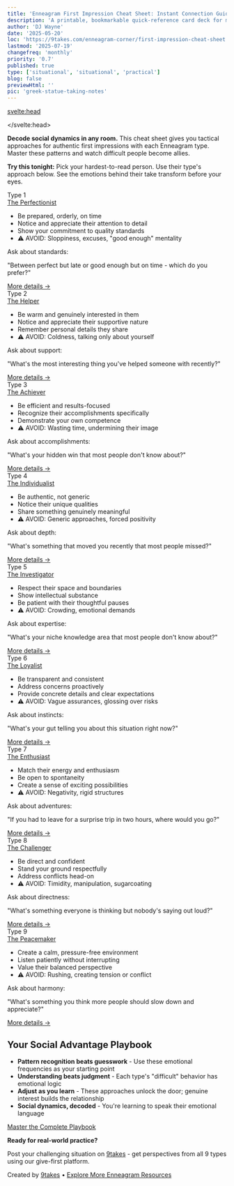 ```yaml
---
title: 'Enneagram First Impression Cheat Sheet: Instant Connection Guide'
description: 'A printable, bookmarkable quick-reference card deck for making meaningful connections with each Enneagram type. Essential approaches, power questions, and key tips for authentic first impressions.'
author: 'DJ Wayne'
date: '2025-05-20'
loc: 'https://9takes.com/enneagram-corner/first-impression-cheat-sheet'
lastmod: '2025-07-19'
changefreq: 'monthly'
priority: '0.7'
published: true
type: ['situational', 'situational', 'practical']
blog: false
previewHtml: ''
pic: 'greek-statue-taking-notes'
---
```


<script>
  import MarqueeHorizontal from "$lib/components/atoms/MarqueeHorizontal.svelte";
</script>

<svelte:head>
  <script type="application/ld+json">
    {
      "@context": "http://schema.org",
      "@type": "BlogPosting",
      "about": {
        "@type": "Thing",
        "name": "Enneagram of Personality",
        "description": "The Enneagram of Personality or simply the Enneagram is a model of the human psyche which is principally understood and taught as a typology of nine interconnected personality types.",
        "sameAs": [
          "https://www.wikidata.org/wiki/Q273047",
          "http://en.wikipedia.org/wiki/Enneagram_of_Personality"
        ]
      },
      "articleSection": "Psychology",
      "creator": {
        "@type": "Person",
        "name": "DJ Wayne",
        "sameAs": [
          "https://www.instagram.com/djwayne3/",
          "https://www.youtube.com/@djwayne3",
          "https://www.linkedin.com/in/davidtwayne/",
          "https://twitter.com/djwayne3"
        ]
      },
      "author": {
        "@type": "Person",
        "name": "DJ Wayne",
        "sameAs": [
          "https://www.instagram.com/djwayne3/",
          "https://www.youtube.com/@djwayne3",
          "https://www.linkedin.com/in/davidtwayne/",
          "https://twitter.com/djwayne3"
        ]
      },
      "dateModified": "2025-07-19",
      "datePublished": "2025-05-20",
      "headline": "Enneagram First Impression Cheat Sheet: Instant Connection Guide",
      "image": {
        "@type": "ImageObject",
        "height": 900,
        "url": "https://9takes.com/blogs/greek-statue-taking-notes.webp",
        "width": 900
      },
      "mainEntityOfPage": {
        "@type": "WebPage",
        "@id": "https://9takes.com/enneagram-corner/first-impression-cheat-sheet"
      },
      "publisher": {
        "@type": "Organization",
        "sameAs": [
          "https://www.instagram.com/9takesdotcom/",
          "https://twitter.com/9takesdotcom"
        ],
        "logo": {
          "@type": "ImageObject",
          "url": "https://9takes.com/brand/aero.png"
        },
        "name": "9takes"
      },
      "url": "https://9takes.com/enneagram-corner/first-impression-cheat-sheet",
      "articleBody": "Decode social dynamics with this tactical first impression guide for all 9 Enneagram types. Master each type's emotional frequency, magic words, and conversation starters. Transform difficult people into allies by speaking their emotional language. Includes specific approaches, conversation starters, and what to avoid for each personality type, plus pattern recognition techniques for instant connection.",
      "wordCount": 1700,
      "keywords": [
        "enneagram",
        "first impressions",
        "decode social dynamics",
        "personality-maxing",
        "emotional patterns",
        "conflict resolution",
        "social advantage",
        "pattern recognition",
        "connection guide",
        "networking"
      ]
    }
  </script>
</svelte:head>

<!-- Main container with proper typography -->
<div class="max-w-6xl mx-auto px-4 py-8">

  <!-- Introduction -->
  <div class="mb-8 bg-white p-6 rounded-lg shadow-sm">
    <p class="text-neutral-700"><strong>Decode social dynamics in any room.</strong> This cheat sheet gives you tactical approaches for authentic first impressions with each Enneagram type. Master these patterns and watch difficult people become allies.</p>
    <p class="text-neutral-600 mt-3"><strong>Try this tonight:</strong> Pick your hardest-to-read person. Use their type's approach below. See the emotions behind their take transform before your eyes.</p>
  </div>

  <!-- Quick-Reference Cheat Sheet -->
  <div class="grid grid-cols-1 md:grid-cols-2 lg:grid-cols-3 gap-6 mb-8">
    <!-- Type 1 -->
    <div class="bg-white rounded-lg shadow-md overflow-hidden border border-neutral-200 hover:shadow-lg transition-shadow min-h-[440px] flex flex-col">
      <div class="bg-gradient-to-r from-primary-700 to-primary-600 text-white p-4">
        <div class="flex flex-col">
          <div class="flex items-center mb-1">
            <span class="text-2xl font-bold mr-2">Type 1</span>
          </div>
          <a href="/enneagram-corner/enneagram-type-1" class="hover:underline font-bold text-lg">The Perfectionist</a>
        </div>
      </div>
      <div class="p-4 flex-grow flex flex-col">
        <ul class="text-sm text-neutral-700 space-y-2 list-disc pl-5 mb-auto">
          <li>Be prepared, orderly, on time</li>
          <li>Notice and appreciate their attention to detail</li>
          <li>Show your commitment to quality standards</li>
          <li class="text-error-600 font-semibold list-none -ml-5 mt-2 border-t pt-2">⚠️ AVOID: Sloppiness, excuses, "good enough" mentality</li>
        </ul>
        <div class="mt-auto pt-3 border-t border-neutral-100">
          <p class="text-xs text-neutral-500">Ask about standards:</p>
          <p class="text-sm text-primary-700 italic min-h-[3rem] flex items-center">"Between perfect but late or good enough but on time - which do you prefer?"</p>
          <a href="/enneagram-corner/first-impression-enneagram-playbook#type-1-perfectionist-first-impression" class="mt-2 text-xs text-primary-600 hover:underline block text-right">
            More details →
          </a>
        </div>
      </div>
    </div>
    <!-- Type 2 -->
    <div class="bg-white rounded-lg shadow-md overflow-hidden border border-neutral-200 hover:shadow-lg transition-shadow min-h-[440px] flex flex-col">
      <div class="bg-gradient-to-r from-primary-700 to-primary-600 text-white p-4">
        <div class="flex flex-col">
          <div class="flex items-center mb-1">
            <span class="text-2xl font-bold mr-2">Type 2</span>
          </div>
          <a href="/enneagram-corner/enneagram-type-2" class="hover:underline font-bold text-lg">The Helper</a>
        </div>
      </div>
      <div class="p-4 flex-grow flex flex-col">
        <ul class="text-sm text-neutral-700 space-y-2 list-disc pl-5 mb-auto">
          <li>Be warm and genuinely interested in them</li>
          <li>Notice and appreciate their supportive nature</li>
          <li>Remember personal details they share</li>
          <li class="text-error-600 font-semibold list-none -ml-5 mt-2 border-t pt-2">⚠️ AVOID: Coldness, talking only about yourself</li>
        </ul>
        <div class="mt-auto pt-3 border-t border-neutral-100">
          <p class="text-xs text-neutral-500">Ask about support:</p>
          <p class="text-sm text-primary-700 italic min-h-[3rem] flex items-center">"What's the most interesting thing you've helped someone with recently?"</p>
          <a href="/enneagram-corner/first-impression-enneagram-playbook#type-2-helper-first-impression" class="mt-2 text-xs text-primary-600 hover:underline block text-right">
            More details →
          </a>
        </div>
      </div>
    </div>
    <!-- Type 3 -->
    <div class="bg-white rounded-lg shadow-md overflow-hidden border border-neutral-200 hover:shadow-lg transition-shadow min-h-[440px] flex flex-col">
      <div class="bg-gradient-to-r from-primary-700 to-primary-600 text-white p-4">
        <div class="flex flex-col">
          <div class="flex items-center mb-1">
            <span class="text-2xl font-bold mr-2">Type 3</span>
          </div>
          <a href="/enneagram-corner/enneagram-type-3" class="hover:underline font-bold text-lg">The Achiever</a>
        </div>
      </div>
      <div class="p-4 flex-grow flex flex-col">
        <ul class="text-sm text-neutral-700 space-y-2 list-disc pl-5 mb-auto">
          <li>Be efficient and results-focused</li>
          <li>Recognize their accomplishments specifically</li>
          <li>Demonstrate your own competence</li>
          <li class="text-error-600 font-semibold list-none -ml-5 mt-2 border-t pt-2">⚠️ AVOID: Wasting time, undermining their image</li>
        </ul>
        <div class="mt-auto pt-3 border-t border-neutral-100">
          <p class="text-xs text-neutral-500">Ask about accomplishments:</p>
          <p class="text-sm text-primary-700 italic min-h-[3rem] flex items-center">"What's your hidden win that most people don't know about?"</p>
          <a href="/enneagram-corner/first-impression-enneagram-playbook#type-3-achiever-first-impression" class="mt-2 text-xs text-primary-600 hover:underline block text-right">
            More details →
          </a>
        </div>
      </div>
    </div>
    <!-- Type 4 -->
    <div class="bg-white rounded-lg shadow-md overflow-hidden border border-neutral-200 hover:shadow-lg transition-shadow min-h-[440px] flex flex-col">
      <div class="bg-gradient-to-r from-primary-700 to-primary-600 text-white p-4">
        <div class="flex flex-col">
          <div class="flex items-center mb-1">
            <span class="text-2xl font-bold mr-2">Type 4</span>
          </div>
          <a href="/enneagram-corner/enneagram-type-4" class="hover:underline font-bold text-lg">The Individualist</a>
        </div>
      </div>
      <div class="p-4 flex-grow flex flex-col">
        <ul class="text-sm text-neutral-700 space-y-2 list-disc pl-5 mb-auto">
          <li>Be authentic, not generic</li>
          <li>Notice their unique qualities</li>
          <li>Share something genuinely meaningful</li>
          <li class="text-error-600 font-semibold list-none -ml-5 mt-2 border-t pt-2">⚠️ AVOID: Generic approaches, forced positivity</li>
        </ul>
        <div class="mt-auto pt-3 border-t border-neutral-100">
          <p class="text-xs text-neutral-500">Ask about depth:</p>
          <p class="text-sm text-primary-700 italic min-h-[3rem] flex items-center">"What's something that moved you recently that most people missed?"</p>
          <a href="/enneagram-corner/first-impression-enneagram-playbook#type-4-individualist-first-impression" class="mt-2 text-xs text-primary-600 hover:underline block text-right">
            More details →
          </a>
        </div>
      </div>
    </div>
    <!-- Type 5 -->
    <div class="bg-white rounded-lg shadow-md overflow-hidden border border-neutral-200 hover:shadow-lg transition-shadow min-h-[440px] flex flex-col">
      <div class="bg-gradient-to-r from-primary-700 to-primary-600 text-white p-4">
        <div class="flex flex-col">
          <div class="flex items-center mb-1">
            <span class="text-2xl font-bold mr-2">Type 5</span>
          </div>
          <a href="/enneagram-corner/enneagram-type-5" class="hover:underline font-bold text-lg">The Investigator</a>
        </div>
      </div>
      <div class="p-4 flex-grow flex flex-col">
        <ul class="text-sm text-neutral-700 space-y-2 list-disc pl-5 mb-auto">
          <li>Respect their space and boundaries</li>
          <li>Show intellectual substance</li>
          <li>Be patient with their thoughtful pauses</li>
          <li class="text-error-600 font-semibold list-none -ml-5 mt-2 border-t pt-2">⚠️ AVOID: Crowding, emotional demands</li>
        </ul>
        <div class="mt-auto pt-3 border-t border-neutral-100">
          <p class="text-xs text-neutral-500">Ask about expertise:</p>
          <p class="text-sm text-primary-700 italic min-h-[3rem] flex items-center">"What's your niche knowledge area that most people don't know about?"</p>
          <a href="/enneagram-corner/first-impression-enneagram-playbook#type-5-investigator-first-impression" class="mt-2 text-xs text-primary-600 hover:underline block text-right">
            More details →
          </a>
        </div>
      </div>
    </div>
    <!-- Type 6 -->
    <div class="bg-white rounded-lg shadow-md overflow-hidden border border-neutral-200 hover:shadow-lg transition-shadow min-h-[440px] flex flex-col">
      <div class="bg-gradient-to-r from-primary-700 to-primary-600 text-white p-4">
        <div class="flex flex-col">
          <div class="flex items-center mb-1">
            <span class="text-2xl font-bold mr-2">Type 6</span>
          </div>
          <a href="/enneagram-corner/enneagram-type-6" class="hover:underline font-bold text-lg">The Loyalist</a>
        </div>
      </div>
      <div class="p-4 flex-grow flex flex-col">
        <ul class="text-sm text-neutral-700 space-y-2 list-disc pl-5 mb-auto">
          <li>Be transparent and consistent</li>
          <li>Address concerns proactively</li>
          <li>Provide concrete details and clear expectations</li>
          <li class="text-error-600 font-semibold list-none -ml-5 mt-2 border-t pt-2">⚠️ AVOID: Vague assurances, glossing over risks</li>
        </ul>
        <div class="mt-auto pt-3 border-t border-neutral-100">
          <p class="text-xs text-neutral-500">Ask about instincts:</p>
          <p class="text-sm text-primary-700 italic min-h-[3rem] flex items-center">"What's your gut telling you about this situation right now?"</p>
          <a href="/enneagram-corner/first-impression-enneagram-playbook#type-6-loyalist-first-impression" class="mt-2 text-xs text-primary-600 hover:underline block text-right">
            More details →
          </a>
        </div>
      </div>
    </div>
    <!-- Type 7 -->
    <div class="bg-white rounded-lg shadow-md overflow-hidden border border-neutral-200 hover:shadow-lg transition-shadow min-h-[440px] flex flex-col">
      <div class="bg-gradient-to-r from-primary-700 to-primary-600 text-white p-4">
        <div class="flex flex-col">
          <div class="flex items-center mb-1">
            <span class="text-2xl font-bold mr-2">Type 7</span>
          </div>
          <a href="/enneagram-corner/enneagram-type-7" class="hover:underline font-bold text-lg">The Enthusiast</a>
        </div>
      </div>
      <div class="p-4 flex-grow flex flex-col">
        <ul class="text-sm text-neutral-700 space-y-2 list-disc pl-5 mb-auto">
          <li>Match their energy and enthusiasm</li>
          <li>Be open to spontaneity</li>
          <li>Create a sense of exciting possibilities</li>
          <li class="text-error-600 font-semibold list-none -ml-5 mt-2 border-t pt-2">⚠️ AVOID: Negativity, rigid structures</li>
        </ul>
        <div class="mt-auto pt-3 border-t border-neutral-100">
          <p class="text-xs text-neutral-500">Ask about adventures:</p>
          <p class="text-sm text-primary-700 italic min-h-[3rem] flex items-center">"If you had to leave for a surprise trip in two hours, where would you go?"</p>
          <a href="/enneagram-corner/first-impression-enneagram-playbook#type-7-enthusiast-first-impression" class="mt-2 text-xs text-primary-600 hover:underline block text-right">
            More details →
          </a>
        </div>
      </div>
    </div>
    <!-- Type 8 -->
    <div class="bg-white rounded-lg shadow-md overflow-hidden border border-neutral-200 hover:shadow-lg transition-shadow min-h-[440px] flex flex-col">
      <div class="bg-gradient-to-r from-primary-700 to-primary-600 text-white p-4">
        <div class="flex flex-col">
          <div class="flex items-center mb-1">
            <span class="text-2xl font-bold mr-2">Type 8</span>
          </div>
          <a href="/enneagram-corner/enneagram-type-8" class="hover:underline font-bold text-lg">The Challenger</a>
        </div>
      </div>
      <div class="p-4 flex-grow flex flex-col">
        <ul class="text-sm text-neutral-700 space-y-2 list-disc pl-5 mb-auto">
          <li>Be direct and confident</li>
          <li>Stand your ground respectfully</li>
          <li>Address conflicts head-on</li>
          <li class="text-error-600 font-semibold list-none -ml-5 mt-2 border-t pt-2">⚠️ AVOID: Timidity, manipulation, sugarcoating</li>
        </ul>
        <div class="mt-auto pt-3 border-t border-neutral-100">
          <p class="text-xs text-neutral-500">Ask about directness:</p>
          <p class="text-sm text-primary-700 italic min-h-[3rem] flex items-center">"What's something everyone is thinking but nobody's saying out loud?"</p>
          <a href="/enneagram-corner/first-impression-enneagram-playbook#type-8-challenger-first-impression" class="mt-2 text-xs text-primary-600 hover:underline block text-right">
            More details →
          </a>
        </div>
      </div>
    </div>
    <!-- Type 9 -->
    <div class="bg-white rounded-lg shadow-md overflow-hidden border border-neutral-200 hover:shadow-lg transition-shadow min-h-[440px] flex flex-col">
      <div class="bg-gradient-to-r from-primary-700 to-primary-600 text-white p-4">
        <div class="flex flex-col">
          <div class="flex items-center mb-1">
            <span class="text-2xl font-bold mr-2">Type 9</span>
          </div>
          <a href="/enneagram-corner/enneagram-type-9" class="hover:underline font-bold text-lg">The Peacemaker</a>
        </div>
      </div>
      <div class="p-4 flex-grow flex flex-col">
        <ul class="text-sm text-neutral-700 space-y-2 list-disc pl-5 mb-auto">
          <li>Create a calm, pressure-free environment</li>
          <li>Listen patiently without interrupting</li>
          <li>Value their balanced perspective</li>
          <li class="text-error-600 font-semibold list-none -ml-5 mt-2 border-t pt-2">⚠️ AVOID: Rushing, creating tension or conflict</li>
        </ul>
        <div class="mt-auto pt-3 border-t border-neutral-100">
          <p class="text-xs text-neutral-500">Ask about harmony:</p>
          <p class="text-sm text-primary-700 italic min-h-[3rem] flex items-center">"What's something you think more people should slow down and appreciate?"</p>
          <a href="/enneagram-corner/first-impression-enneagram-playbook#type-9-peacemaker-first-impression" class="mt-2 text-xs text-primary-600 hover:underline block text-right">
            More details →
          </a>
        </div>
      </div>
    </div>
  </div>

  <!-- Final Tips Box -->
  <div class="bg-gradient-to-br from-primary-50 to-primary-100 border-2 border-primary-300 rounded-xl p-8 mb-12 shadow-lg">
    <h2 class="text-xl font-bold text-primary-800 mb-4">Your Social Advantage Playbook</h2>
    <ul class="list-disc pl-6 text-neutral-700 space-y-2">
      <li><strong>Pattern recognition beats guesswork</strong> - Use these emotional frequencies as your starting point</li>
      <li><strong>Understanding beats judgment</strong> - Each type's "difficult" behavior has emotional logic</li>
      <li><strong>Adjust as you learn</strong> - These approaches unlock the door; genuine interest builds the relationship</li>
      <li><strong>Social dynamics, decoded</strong> - You're learning to speak their emotional language</li>
    </ul>
  </div>

  <!-- Call to Action -->
  <div class="text-center">
    <a href="/enneagram-corner/first-impression-enneagram-playbook" class="inline-block mb-6 bg-gradient-to-r from-primary-700 to-primary-600 hover:from-primary-800 hover:to-primary-700 text-white font-bold py-4 px-8 rounded-lg shadow-lg transition-all transform hover:scale-105">
      Master the Complete Playbook
    </a>
    <div class="mt-6 p-4 bg-neutral-100 rounded-lg">
      <p class="text-neutral-700 mb-2"><strong>Ready for real-world practice?</strong></p>
      <p class="text-sm text-neutral-600">Post your challenging situation on <a href="/questions" class="text-primary-700 hover:underline font-semibold">9takes</a> - get perspectives from all 9 types using our give-first platform.</p>
    </div>
    <div class="mt-8 text-sm text-neutral-500">
      <p>Created by <a href="/about" class="text-primary-700 hover:underline">9takes</a> • <a href="/enneagram-corner" class="text-primary-700 hover:underline">Explore More Enneagram Resources</a></p>
    </div>
  </div>
</div>

<style lang="scss">
  /* Card hover effects */
  .bg-white.rounded-lg:hover {
    transform: translateY(-2px);
  }
  
  /* Smooth transitions */
  * {
    transition-property: transform, box-shadow;
    transition-duration: 200ms;
    transition-timing-function: ease-out;
  }
  
  /* Link hover state */
  a:hover {
    opacity: 0.9;
  }
  
  @media print {
    body {
      background-color: white;
    }
    
    .fixed {
      display: none !important;
    }
    
    a[href]:after {
      content: none !important;
    }
    
    .shadow-md, .shadow-lg, .shadow-sm {
      box-shadow: none !important;
    }
    
    .hover\:shadow-lg {
      box-shadow: none !important;
    }
    
    .border {
      border-color: #e5e7eb !important;
    }
  }
</style>
